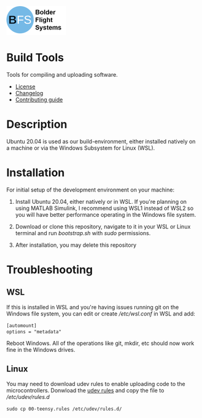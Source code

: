 ![Bolder Flight Systems Logo](img/logo-words_75.png)

# Build Tools
Tools for compiling and uploading software.
   * [License](LICENSE.md)
   * [Changelog](CHANGELOG.md)
   * [Contributing guide](CONTRIBUTING.md)

# Description
Ubuntu 20.04 is used as our build-environment, either installed natively on a machine or via the Windows Subsystem for Linux (WSL).

# Installation
For initial setup of the development environment on your machine:

1. Install Ubuntu 20.04, either natively or in WSL. If you're planning on using MATLAB Simulink, I recommend using WSL1 instead of WSL2 so you will have better performance operating in the Windows file system. 

2. Download or clone this repository, navigate to it in your WSL or Linux terminal and run *bootstrap.sh* with *sudo* permissions.

3. After installation, you may delete this repository

# Troubleshooting

## WSL

If this is installed in WSL and you're having issues running git on the Windows file system, you can edit or create */etc/wsl.conf* in WSL and add:

```
[automount]
options = "metadata"
```

Reboot Windows. All of the operations like git, mkdir, etc should now work fine in the Windows drives.

## Linux

You may need to download udev rules to enable uploading code to the microcontrollers. Donwload the [udev rules](https://www.pjrc.com/teensy/00-teensy.rules) and copy the file to */etc/udev/rules.d*

```
sudo cp 00-teensy.rules /etc/udev/rules.d/
```
